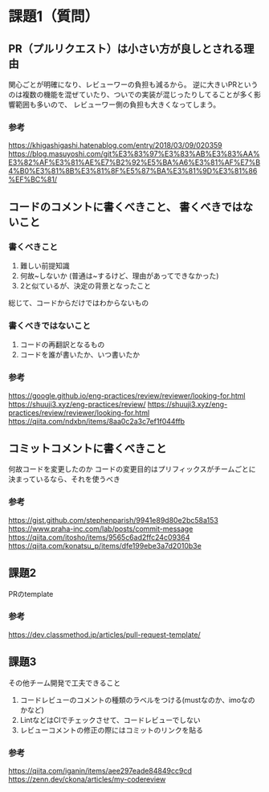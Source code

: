 # 課題1（質問）

## PR（プルリクエスト）は小さい方が良しとされる理由
関心ごとが明確になり、レビューワーの負担も減るから。
逆に大きいPRというのは複数の機能を混ぜていたり、ついでの実装が混じったりしてることが多く影響範囲も多いので、
レビューワー側の負担も大きくなってしまう。

### 参考
https://khigashigashi.hatenablog.com/entry/2018/03/09/020359
https://blog.masuyoshi.com/git%E3%83%97%E3%83%AB%E3%83%AA%E3%82%AF%E3%81%AE%E7%B2%92%E5%BA%A6%E3%81%AF%E7%B4%B0%E3%81%8B%E3%81%8F%E5%87%BA%E3%81%9D%E3%81%86%EF%BC%81/

## コードのコメントに書くべきこと、 書くべきではないこと

### 書くべきこと
1. 難しい前提知識
2. 何故~しないか (普通は~するけど、理由があってできなかった)
3. 2と似ているが、決定の背景となったこと

総じて、コードからだけではわからないもの

### 書くべきではないこと
1. コードの再翻訳となるもの
2. コードを誰が書いたか、いつ書いたか


### 参考
https://google.github.io/eng-practices/review/reviewer/looking-for.html
https://shuuji3.xyz/eng-practices/review/
https://shuuji3.xyz/eng-practices/review/reviewer/looking-for.html
https://qiita.com/ndxbn/items/8aa0c2a3c7ef1f044ffb
## コミットコメントに書くべきこと
何故コードを変更したのか
コードの変更目的はプリフィックスがチームごとに決まっているなら、それを使うべき

### 参考
https://gist.github.com/stephenparish/9941e89d80e2bc58a153
https://www.praha-inc.com/lab/posts/commit-message
https://qiita.com/itosho/items/9565c6ad2ffc24c09364
https://qiita.com/konatsu_p/items/dfe199ebe3a7d2010b3e

## 課題2 
PRのtemplate

### 参考
https://dev.classmethod.jp/articles/pull-request-template/

## 課題3
その他チーム開発で工夫できること

1. コードレビューのコメントの種類のラベルをつける(mustなのか、imoなのかなど)
2. LintなどはCIでチェックさせて、コードレビューでしない
3. レビューコメントの修正の際にはコミットのリンクを貼る

### 参考
https://qiita.com/iganin/items/aee297eade84849cc9cd
https://zenn.dev/ckona/articles/my-codereview
